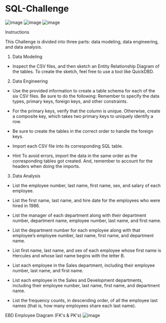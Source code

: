 # SQL-Challenge

![image](https://github.com/nasr9000/SQL-Challenge/assets/128746625/1808fa4c-6ca8-4add-a31e-033bae180962)
![image](https://github.com/nasr9000/SQL-Challenge/assets/128746625/eb8473f6-e4e8-4a17-9f51-d782705a20c4)
![image](https://github.com/nasr9000/SQL-Challenge/assets/128746625/401365d0-11bc-4e5c-94e7-d05a4b113e88)

Instructions

This Challenge is divided into three parts: data modeling, data engineering, and data analysis.


1. Data Modeling
- Inspect the CSV files, and then sketch an Entity Relationship Diagram of the tables. To create the sketch, feel free to use a tool like QuickDBD.

2. Data Engineering
- Use the provided information to create a table schema for each of the six CSV files. Be sure to do the following:
  Remember to specify the data types, primary keys, foreign keys, and other constraints.

- For the primary keys, verify that the column is unique. Otherwise, create a composite key, which takes two primary keys to uniquely identify a row.

- Be sure to create the tables in the correct order to handle the foreign keys.

- Import each CSV file into its corresponding SQL table.

- Hint To avoid errors, import the data in the same order as the corresponding tables got created. And, remember to account for the headers when doing the imports.

3. Data Analysis

-  List the employee number, last name, first name, sex, and salary of each employee.

-  List the first name, last name, and hire date for the employees who were hired in 1986.

-  List the manager of each department along with their department number, department name, employee number, last name, and first name.

-  List the department number for each employee along with that employee’s employee number, last name, first name, and department name.

-  List first name, last name, and sex of each employee whose first name is Hercules and whose last name begins with the letter B.

-  List each employee in the Sales department, including their employee number, last name, and first name.

-  List each employee in the Sales and Development departments, including their employee number, last name, first name, and department name.

-  List the frequency counts, in descending order, of all the employee last names (that is, how many employees share each last name).

  EBD Employee Diagram (FK's & PK's)
  ![image](https://github.com/nasr9000/SQL-Challenge/assets/128746625/74fc4846-d1a7-4931-a5d9-83c8cc366e5b)

